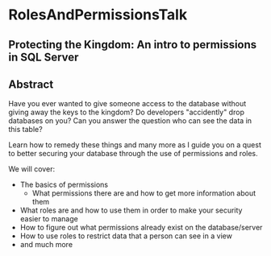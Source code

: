 # RolesAndPermissionsTalk


## Protecting the Kingdom: An intro to permissions in SQL Server

## Abstract 
Have you ever wanted to give someone access to the database without giving away the keys to the kingdom?
Do developers "accidently" drop databases on you?
Can you answer the question who can see the data in this table?

Learn how to remedy these things and many more as I guide you on a quest to better securing your database through the use of permissions and roles.

We will cover:
- The basics of permissions
    - What permissions there are and how to get more information about them
- What roles are and how to use them in order to make your security easier to manage
- How to figure out what permissions already exist on the database/server
- How to use roles to restrict data that a person can see in a view
- and much more
